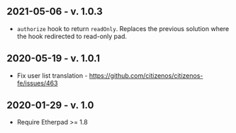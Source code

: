 ## 2021-05-06 - v. 1.0.3

* `authorize` hook to return `readOnly`. Replaces the previous solution where the hook redirected to read-only pad.

## 2020-05-19 - v. 1.0.1

* Fix user list translation - https://github.com/citizenos/citizenos-fe/issues/463

## 2020-01-29 - v. 1.0

* Require Etherpad >= 1.8
